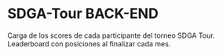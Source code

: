 # SDGA-Tour BACK-END
Carga de los scores de cada participante del torneo SDGA Tour. Leaderboard con posiciones al finalizar cada mes.
